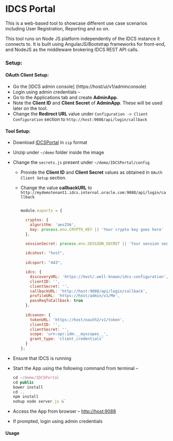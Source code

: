 # IDCS Portal

This is a web-based tool to showcase different use case scenarios including User Registration, Reporting and so on.

This tool runs on Node JS platform independently of the IDCS instance it connects to. It is built using AngularJS/Bootstrap frameworks for front-end, and NodeJS as the middleware brokering IDCS REST API calls.  

### Setup:  

#### OAuth Client Setup:

* Go the [IDCS admin console]
(https://host/ui/v1/adminconsole)
* Login using admin credentials – 
* Go to the Applications tab and create  **AdminApp**.
* Note the **Client ID** and **Client Secret** of **AdminApp**. These will be used later on the tool.
* Change the **Redirect URL** value under `Configuration -> Client Configuration` section to `http://host:9088/api/login/callback`
 
#### Tool Setup:
* Download [IDCSPortal]() in `zip` format
* Unzip under `~/demo` folder inside the image
* Change the `secrets.js` present under `~/demo/IDCSPortal/config` 
	* Provide the **Client ID** and **Client Secret** values as obtained in `OAuth Client Setup` section.
	* Change the value **callbackURL** to `http://mydemotenant1.idcs.internal.oracle.com:9088/api/login/callback`
		
		```js
		
		module.exports = {

		  cryptos: {
		    algorithm: 'aes256',
		    key: process.env.CRYPTO_KEY || 'Your crypto key goes here'
		  },
		
		  sessionSecret: process.env.SESSION_SECRET || 'Your session secret goes here',
		    
		  idcshost: "host",
		    
		  idcsport: "443",
		
		  idcs: {
		    discoveryURL: 'https://host/.well-known/idcs-configuration',
		    clientID: '',
		    clientSecret: '',
		    callbackURL: 'http://host:9088/api/login/callback',
		   	profileURL: 'https://host/admin/v1/Me',
		    passReqToCallback: true
		  },
		    
		  idcsanon: {
		    tokenURL: 'https://host/oauth2/v1/token',
		    clientID: '',
		    clientSecret: '',
		    scope: 'urn:opc:idm:__myscopes__',
		    grant_type: 'client_credentials'
		  }
		};
		
		```

* Ensure that IDCS is running

* Start the App using the following command from terminal –

	```js
	cd ~/demo/IDCSPortal
	cd public
	bower install
	cd ..
	npm install
	nohup node server.js &`
	
	```
* Access the App from browser – <http://host:9088>
* If prompted, login using admin credentials


#### Usage
